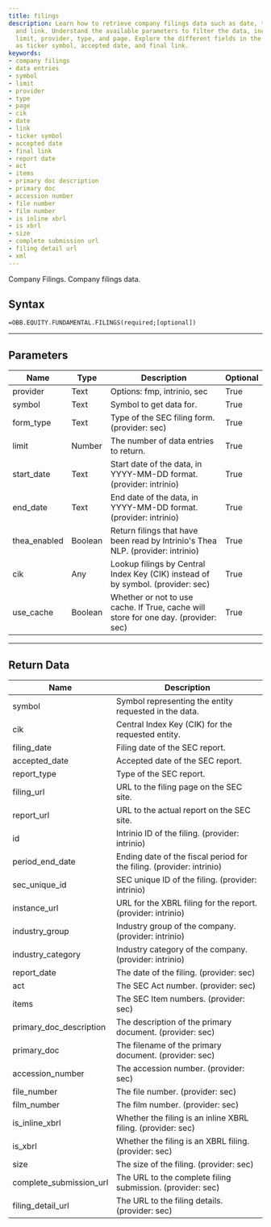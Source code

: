 ```yaml
---
title: filings
description: Learn how to retrieve company filings data such as date, type of document,
  and link. Understand the available parameters to filter the data, including symbol,
  limit, provider, type, and page. Explore the different fields in the data, such
  as ticker symbol, accepted date, and final link.
keywords: 
- company filings
- data entries
- symbol
- limit
- provider
- type
- page
- cik
- date
- link
- ticker symbol
- accepted date
- final link
- report date
- act
- items
- primary doc description
- primary doc
- accession number
- file number
- film number
- is inline xbrl
- is xbrl
- size
- complete submission url
- filing detail url
- xml
---
```


<!-- markdownlint-disable MD041 -->

Company Filings. Company filings data.

## Syntax

```excel wordwrap
=OBB.EQUITY.FUNDAMENTAL.FILINGS(required;[optional])
```

---

## Parameters

| Name | Type | Description | Optional |
| ---- | ---- | ----------- | -------- |
| provider | Text | Options: fmp, intrinio, sec | True |
| symbol | Text | Symbol to get data for. | True |
| form_type | Text | Type of the SEC filing form. (provider: sec) | True |
| limit | Number | The number of data entries to return. | True |
| start_date | Text | Start date of the data, in YYYY-MM-DD format. (provider: intrinio) | True |
| end_date | Text | End date of the data, in YYYY-MM-DD format. (provider: intrinio) | True |
| thea_enabled | Boolean | Return filings that have been read by Intrinio's Thea NLP. (provider: intrinio) | True |
| cik | Any | Lookup filings by Central Index Key (CIK) instead of by symbol. (provider: sec) | True |
| use_cache | Boolean | Whether or not to use cache.  If True, cache will store for one day. (provider: sec) | True |

---

## Return Data

| Name | Description |
| ---- | ----------- |
| symbol | Symbol representing the entity requested in the data.  |
| cik | Central Index Key (CIK) for the requested entity.  |
| filing_date | Filing date of the SEC report.  |
| accepted_date | Accepted date of the SEC report.  |
| report_type | Type of the SEC report.  |
| filing_url | URL to the filing page on the SEC site.  |
| report_url | URL to the actual report on the SEC site.  |
| id | Intrinio ID of the filing. (provider: intrinio) |
| period_end_date | Ending date of the fiscal period for the filing. (provider: intrinio) |
| sec_unique_id | SEC unique ID of the filing. (provider: intrinio) |
| instance_url | URL for the XBRL filing for the report. (provider: intrinio) |
| industry_group | Industry group of the company. (provider: intrinio) |
| industry_category | Industry category of the company. (provider: intrinio) |
| report_date | The date of the filing. (provider: sec) |
| act | The SEC Act number. (provider: sec) |
| items | The SEC Item numbers. (provider: sec) |
| primary_doc_description | The description of the primary document. (provider: sec) |
| primary_doc | The filename of the primary document. (provider: sec) |
| accession_number | The accession number. (provider: sec) |
| file_number | The file number. (provider: sec) |
| film_number | The film number. (provider: sec) |
| is_inline_xbrl | Whether the filing is an inline XBRL filing. (provider: sec) |
| is_xbrl | Whether the filing is an XBRL filing. (provider: sec) |
| size | The size of the filing. (provider: sec) |
| complete_submission_url | The URL to the complete filing submission. (provider: sec) |
| filing_detail_url | The URL to the filing details. (provider: sec) |
